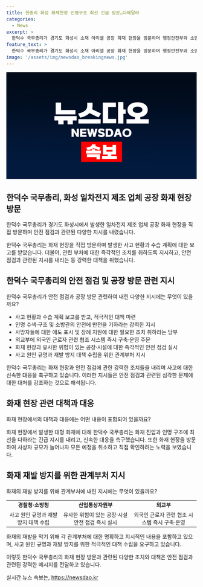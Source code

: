 ```yaml
---
title: 한총리 화성 화재현장 인명구조 최선 긴급 방문…다해달라
categories:
  - News
excerpt: >
  한덕수 국무총리가 경기도 화성시 소재 아리셀 공장 화재 현장을 방문하며 행정안전부와 소방청에 적극 대처 지시했다. 사망자 장례 지원에 소홀함이 없도록 요청하고, 외국인 근로자 안전을 위해 외국 공관과의 협조 시스템을 강화하라고 명령했다. 또한, 유사한 위험이 있는 시설에 대한 즉각적인 안전 점검과 사고 재발 방지 대책 수립을 지시한 후, 화재 원인을 규명하고 조속한 대책 수립을 촉구했다.
feature_text: >
  한덕수 국무총리가 경기도 화성시 소재 아리셀 공장 화재 현장을 방문하며 행정안전부와 소방청에 적극 대처 지시했다. 사망자 장례 지원에 소홀함이 없도록 요청하고, 외국인 근로자 안전을 위해 외국 공관과의 협조 시스템을 강화하라고 명령했다. 또한, 유사한 위험이 있는 시설에 대한 즉각적인 안전 점검과 사고 재발 방지 대책 수립을 지시한 후, 화재 원인을 규명하고 조속한 대책 수립을 촉구했다.
image: '/assets/img/newsdao_breakingnews.jpg'
---
```


<p><img src="/assets/img/newsdao_breakingnews.jpg" alt="pcversion 속보" /></p>

<h2 data-ke-size="size26">한덕수 국무총리, 화성 일차전지 제조 업체 공장 화재 현장 방문</h2>

<p>한덕수 국무총리가 경기도 화성시에서 발생한 일차전지 제조 업체 공장 화재 현장을 직접 방문하며 안전 점검과 관련된 다양한 지시를 내렸습니다. </p>

<p data-ke-size="size16">한덕수 국무총리는 화재 현장을 직접 방문하며 발생한 사고 현황과 수습 계획에 대한 보고를 받았습니다. 더불어, 관련 부처에 대한 즉각적인 조치를 취하도록 지시하고, 안전 점검과 관련된 지시를 내리는 등 강력한 대책을 취했습니다.</p>

<h2 data-ke-size="size26">한덕수 국무총리의 안전 점검 및 공장 방문 관련 지시</h2>

<p>한덕수 국무총리가 안전 점검과 공장 방문 관련하여 내린 다양한 지시에는 무엇이 있을까요?</p>

<ul>
  <li>사고 현황과 수습 계획 보고를 받고, 적극적인 대책 마련</li>
  <li>인명 수색·구조 및 소방관의 안전에 만전을 기하라는 강력한 지시</li>
  <li>사망자들에 대한 애도 표시 및 장례 지원에 대한 필요한 조치 취하라는 당부</li>
  <li>외교부에 외국인 근로자 관련 협조 시스템 즉시 구축·운영 주문</li>
  <li>화재 현장과 유사한 위험이 있는 공장·시설에 대한 즉각적인 안전 점검 실시</li>
  <li>사고 원인 규명과 재발 방지 대책 수립을 위한 관계부처 지시</li>
</ul>

<p data-ke-size="size16">한덕수 국무총리는 화재 현장과 안전 점검에 관한 강력한 조치들을 내리며 사고에 대한 신속한 대응을 촉구하고 있습니다. 이러한 지시들은 안전 점검과 관련된 심각한 문제에 대한 대처를 강조하는 것으로 해석됩니다.</p>

<h2 data-ke-size="size26">화재 현장 관련 대책과 대응</h2>

<p>화재 현장에서의 대책과 대응에는 어떤 내용이 포함되어 있을까요?</p>

<p data-ke-size="size16">화재 현장에서 발생한 대형 화재에 대해 한덕수 국무총리는 화재 진압과 인명 구조에 최선을 다하라는 긴급 지시를 내리고, 신속한 대응을 촉구했습니다. 또한 화재 현장을 방문하여 사상자 규모가 늘어나자 모든 예정을 취소하고 직접 확인하려는 노력을 보였습니다.</p>

<h2 data-ke-size="size26">화재 재발 방지를 위한 관계부처 지시</h2>

<p>화재의 재발 방지를 위해 관계부처에 내린 지시에는 무엇이 있을까요?</p>

<table>
  <tr>
    <td style="text-align: center; height: 17px;"><b>경찰청·소방청</b></td>
    <td style="text-align: center; height: 17px;"><b>산업통상자원부</b></td>
    <td style="text-align: center; height: 17px;"><b>외교부</b></td>
  </tr>
  <tr>
    <td style="text-align: center; height: 17px;">사고 원인 규명과 재발 방지 대책 수립</td>
    <td style="text-align: center; height: 17px;">유사한 위험이 있는 공장·시설 안전 점검 즉시 실시</td>
    <td style="text-align: center; height: 17px;">외국인 근로자 관련 협조 시스템 즉시 구축·운영</td>
  </tr>
</table>

<p data-ke-size="size16">화재의 재발을 막기 위해 각 관계부처에 대한 명확하고 지시적인 내용을 포함하고 있으며, 사고 원인 규명과 재발 방지를 위한 적극적인 대책 수립을 요구하고 있습니다.</p>

<p>이렇듯 한덕수 국무총리의 화재 현장 방문과 관련된 다양한 조치와 대책은 안전 점검과 관련된 강력한 메시지를 전달하고 있습니다.</p>
실시간 뉴스 속보는, <a href="https://newsdao.kr" rel="dofollow">https://newsdao.kr</a>


